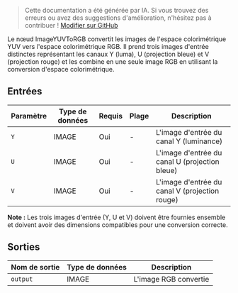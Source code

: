 > Cette documentation a été générée par IA. Si vous trouvez des erreurs ou avez des suggestions d'amélioration, n'hésitez pas à contribuer ! [Modifier sur GitHub](https://github.com/Comfy-Org/embedded-docs/blob/main/comfyui_embedded_docs/docs/ImageYUVToRGB/fr.md)

Le nœud ImageYUVToRGB convertit les images de l'espace colorimétrique YUV vers l'espace colorimétrique RGB. Il prend trois images d'entrée distinctes représentant les canaux Y (luma), U (projection bleue) et V (projection rouge) et les combine en une seule image RGB en utilisant la conversion d'espace colorimétrique.

## Entrées

| Paramètre | Type de données | Requis | Plage | Description |
|-----------|-----------|----------|-------|-------------|
| `Y` | IMAGE | Oui | - | L'image d'entrée du canal Y (luminance) |
| `U` | IMAGE | Oui | - | L'image d'entrée du canal U (projection bleue) |
| `V` | IMAGE | Oui | - | L'image d'entrée du canal V (projection rouge) |

**Note :** Les trois images d'entrée (Y, U et V) doivent être fournies ensemble et doivent avoir des dimensions compatibles pour une conversion correcte.

## Sorties

| Nom de sortie | Type de données | Description |
|-------------|-----------|-------------|
| `output` | IMAGE | L'image RGB convertie |
